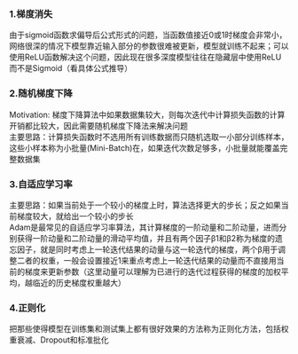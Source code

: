 ### 1.梯度消失
由于sigmoid函数求偏导后公式形式的问题，当函数值接近0或1时梯度会非常小，网络很深的情况下模型靠近输入部分的参数很难被更新，模型就训练不起来；可以使用ReLU函数解决这个问题，因此现在很多深度模型往往在隐藏层中使用ReLU而不是Sigmoid（看具体公式推导）
### 2.随机梯度下降
Motivation: 梯度下降算法中如果数据集较大，则每次迭代中计算损失函数的计算开销都比较大，因此需要随机梯度下降法来解决问题  
主要思路：计算损失函数时不选用所有训练数据而只随机选取一小部分训练样本，这些小样本称为小批量(Mini-Batch)在，如果迭代次数足够多，小批量就能覆盖完整数据集
### 3.自适应学习率
主要思路：如果当前处于一个较小的梯度上时，算法选择更大的步长；反之如果当前梯度较大，就给出一个较小的步长  
Adam是最常见的自适应学习率算法，其计算梯度的一阶动量和二阶动量，进而分别获得一阶动量和二阶动量的滑动平均值，并且有两个因子β1和β2称为梯度的遗忘因子，就是同时考虑上一轮迭代结果的动量与这一轮迭代的梯度，两个β用于调整二者的权重，一般会设置接近1来重点考虑上一轮迭代结果的动量而不直接用当前的梯度来更新参数（这里动量可以理解为已进行的迭代过程获得的梯度的加权平均，越临近的历史梯度权重越大）
### 4.正则化
把那些使得模型在训练集和测试集上都有很好效果的方法称为正则化方法，包括权重衰减、Dropout和标准批化
